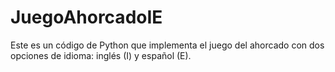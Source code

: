 # JuegoAhorcadoIE
Este es un código de Python que implementa el juego del ahorcado con dos opciones de idioma: inglés (I) y español (E). 

